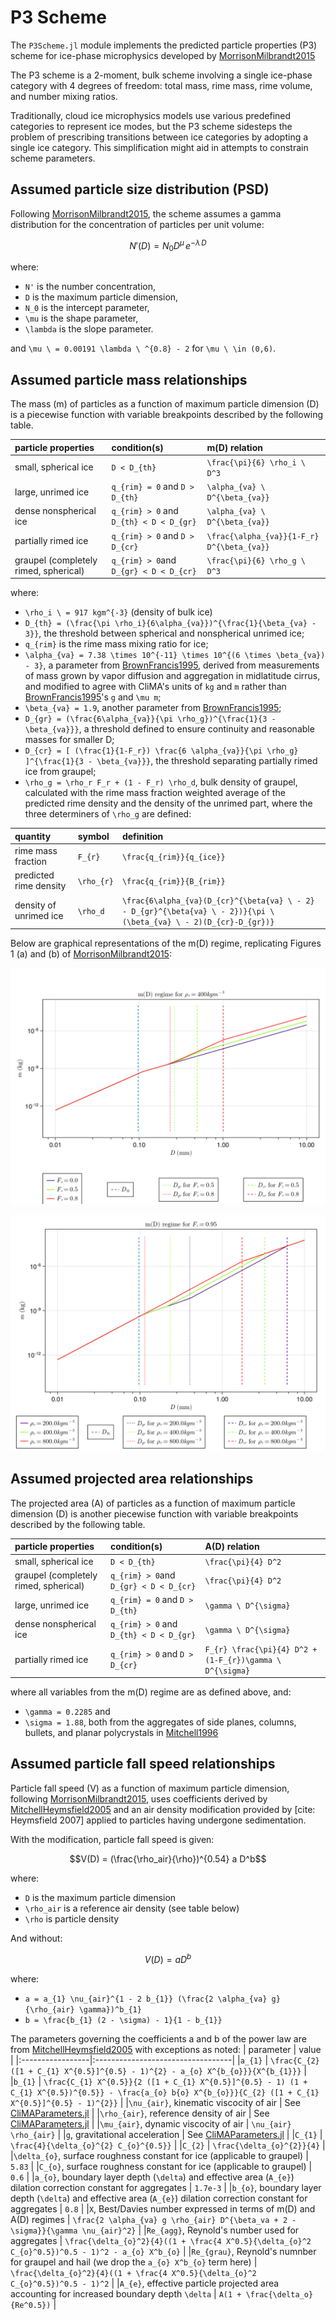 # P3 Scheme

The `P3Scheme.jl` module implements the predicted particle properties
 (P3) scheme for ice-phase microphysics developed by [MorrisonMilbrandt2015](@cite)

The P3 scheme is a 2-moment, bulk scheme involving a
 single ice-phase category with 4 degrees of freedom: total mass,
 rime mass, rime volume, and number mixing ratios.

Traditionally, cloud ice microphysics models use various predefined
 categories to represent ice modes, but the P3 scheme sidesteps the
 problem of prescribing transitions between ice categories by adopting
 a single ice category. This simplification might
 aid in attempts to constrain scheme parameters.

## Assumed particle size distribution (PSD)

Following [MorrisonMilbrandt2015](@cite), the scheme assumes a
 gamma distribution for the concentration of particles per unit volume:

```math
N'(D) = N_{0} D^\mu \, e^{-\lambda \, D}
```

where:
 - ``N'`` is the number concentration,
 - ``D`` is the maximum particle dimension,
 - ``N_0`` is the intercept parameter,
 - ``\mu`` is the shape parameter,
 - ``\lambda`` is the slope parameter.

and ``\mu \ = 0.00191 \lambda \ ^{0.8} - 2`` for ``\mu \ \in (0,6)``.

## Assumed particle mass relationships

The mass (m) of particles as a function of maximum particle dimension (D)
 is a piecewise function with variable breakpoints described
 by the following table.

| particle properties |      condition(s)     |    m(D) relation      |
|:--------------------|:----------------------|:----------------------|
|small, spherical ice | ``D < D_{th}`` | ``\frac{\pi}{6} \rho_i \ D^3`` |
|large, unrimed ice   | ``q_{rim} = 0`` and ``D > D_{th}`` | ``\alpha_{va} \ D^{\beta_{va}}`` |
|dense nonspherical ice | ``q_{rim} > 0`` and ``D_{th} < D < D_{gr}`` | ``\alpha_{va} \ D^{\beta_{va}}`` |
|partially rimed ice | ``q_{rim} > 0`` and ``D > D_{cr}`` | ``\frac{\alpha_{va}}{1-F_r} D^{\beta_{va}}`` |
|graupel (completely rimed, spherical)| ``q_{rim} > 0``and ``D_{gr} < D < D_{cr}`` | ``\frac{\pi}{6} \rho_g \ D^3`` |

where:
 - ``\rho_i \ = 917 kgm^{-3}`` (density of bulk ice)
 - ``D_{th} = (\frac{\pi \rho_i}{6\alpha_{va}})^{\frac{1}{\beta_{va} - 3}}``, the threshold between spherical and nonspherical unrimed ice;
 - ``q_{rim}`` is the rime mass mixing ratio for ice;
 - ``\alpha_{va} = 7.38 \times 10^{-11} \times 10^{(6 \times \beta_{va}) - 3}``, a parameter from [BrownFrancis1995](@cite), derived from measurements of mass grown by vapor diffusion and aggregation in midlatitude cirrus, and modified to agree with CliMA's units of ``kg`` and ``m`` rather than [BrownFrancis1995](@cite)'s ``g`` and ``\mu m``;
 - ``\beta_{va} = 1.9``, another parameter from [BrownFrancis1995](@cite);
 - ``D_{gr} = (\frac{6\alpha_{va}}{\pi \rho_g})^{\frac{1}{3 - \beta_{va}}}``, a threshold defined to ensure continuity and reasonable masses for smaller D;
 - ``D_{cr} = [ (\frac{1}{1-F_r}) \frac{6 \alpha_{va}}{\pi \rho_g} ]^{\frac{1}{3 - \beta_{va}}}``, the threshold separating partially rimed ice from graupel;
 - ``\rho_g = \rho_r F_r + (1 - F_r) \rho_d``, bulk density of graupel, calculated with the rime mass fraction weighted average of the predicted rime density and the density of the unrimed part, where the three determiners of ``\rho_g`` are defined:

| quantity |      symbol    |    definition      |
|:--------------------|:----------------------|:----------------------|
|rime mass fraction | ``F_{r}`` | ``\frac{q_{rim}}{q_{ice}}`` |
|predicted rime density   | ``\rho_{r}`` | ``\frac{q_{rim}}{B_{rim}}`` |
|density of unrimed ice | ``\rho_d`` | ``\frac{6\alpha_{va}(D_{cr}^{\beta{va} \ - 2} - D_{gr}^{\beta{va} \ - 2})}{\pi \ (\beta_{va} \ - 2)(D_{cr}-D_{gr})}`` |

Below are graphical representations of the m(D) regime, replicating
 Figures 1 (a) and (b) of [MorrisonMilbrandt2015](@cite):

![mass_regime](./assets/P3_1.png)

![mass_regime_2](./assets/P3_2.png)
## Assumed projected area relationships

The projected area (A) of particles as a function of maximum particle dimension (D)
 is another piecewise function with variable breakpoints described
 by the following table.

| particle properties |      condition(s)     |    A(D) relation      |
|:--------------------|:----------------------|:----------------------|
|small, spherical ice | ``D < D_{th}``        | ``\frac{\pi}{4} D^2`` |
|graupel (completely rimed, spherical)| ``q_{rim} > 0``and ``D_{gr} < D < D_{cr}`` | ``\frac{\pi}{4} D^2`` |
|large, unrimed ice   | ``q_{rim} = 0`` and ``D > D_{th}`` | ``\gamma \ D^{\sigma}`` |
|dense nonspherical ice | ``q_{rim} > 0`` and ``D_{th} < D < D_{gr}`` | ``\gamma \ D^{\sigma}`` |
|partially rimed ice | ``q_{rim} > 0`` and ``D > D_{cr}`` | ``F_{r} \frac{\pi}{4} D^2 + (1-F_{r})\gamma \ D^{\sigma}`` |

where all variables from the m(D) regime are as defined above, and:
 - ``\gamma = 0.2285`` and
 - ``\sigma = 1.88``, both from the aggregates of side planes, columns, bullets,
  and planar polycrystals in [Mitchell1996](@cite)

## Assumed particle fall speed relationships

Particle fall speed (V) as a function of maximum particle dimension,
 following [MorrisonMilbrandt2015](@cite), uses coefficients
 derived by [MitchellHeymsfield2005](@cite) and
 an air density modification provided by [cite: Heymsfield 2007] applied to
 particles having undergone sedimentation.

With the modification, particle fall speed is given:

```math
V(D) = (\frac{\rho_air}{\rho})^{0.54} a D^b
```

where:
 - ``D`` is the maximum particle dimension
 - ``\rho_air`` is a reference air density (see table below)
 - ``\rho`` is particle density

And without:

```math
V(D) = a D^b
```

where:
 - ``a = a_{1} \nu_{air}^{1 - 2 b_{1}} (\frac{2 \alpha_{va} g}{\rho_{air} \gamma})^b_{1}``
 - ``b = \frac{b_{1} (2 - \sigma) - 1}{1 - b_{1}}``

The parameters governing the coefficients a and b of the power law are from [MitchellHeymsfield2005](@cite) with exceptions as noted:
|    parameter     |              value                |
|:-----------------|:----------------------------------|
|``a_{1}``         | ``\frac{C_{2} ([1 + C_{1} X^{0.5}]^{0.5} - 1)^{2} - a_{o} X^{b_{o}}}{X^{b_{1}}}`` |
|``b_{1}``         | ``\frac{C_{1} X^{0.5}}{2 ([1 + C_{1} X^{0.5}]^{0.5} - 1) (1 + C_{1} X^{0.5})^{0.5}} - \frac{a_{o} b{o} X^{b_{o}}}{C_{2} ([1 + C_{1} X^{0.5}]^{0.5} - 1)^{2}}`` |
|``\nu_{air}``, kinematic viscocity of air | See [CliMAParameters.jl](https://github.com/CliMA/CLIMAParameters.jl) |
|``\rho_{air}``, reference density of air | See [CliMAParameters.jl](https://github.com/CliMA/CLIMAParameters.jl) |
|``\mu_{air}``, dynamic viscocity of air | ``\nu_{air} \rho_{air}`` |
|``g``, gravitational acceleration | See [CliMAParameters.jl](https://github.com/CliMA/CLIMAParameters.jl) |
|``C_{1}``         | ``\frac{4}{\delta_{o}^{2} C_{o}^{0.5}}`` |
|``C_{2}``          | ``\frac{\delta_{o}^{2}}{4}`` |
|``\delta_{o}``, surface roughness constant for ice (applicable to graupel) | ``5.83`` |
|``C_{o}``, surface roughness constant for ice (applicable to graupel) | ``0.6`` |
|``a_{o}``, boundary layer depth (``\delta``) and effective area (``A_{e}``) dilation correction constant for aggregates | ``1.7e-3`` |
|``b_{o}``, boundary layer depth (``\delta``) and effective area (``A_{e}``) dilation correction constant for aggregates | ``0.8`` |
|``X``, Best/Davies number expressed in terms of m(D) and A(D) regimes | ``\frac{2 \alpha_{va} g \rho_{air} D^{\beta_va + 2 - \sigma}}{\gamma \nu_{air}^2}`` |
|``Re_{agg}``, Reynold's number used for aggregates | ``\frac{\delta_{o}^2}{4}((1 + \frac{4 X^0.5}{\delta_{o}^2 C_{o}^0.5})^0.5 - 1)^2 - a_{o} X^b_{o}`` |
|``Re_{grau}``, Reynold's numnber for graupel and hail (we drop the ``a_{o} X^b_{o}`` term here) | ``\frac{\delta_{o}^2}{4}((1 + \frac{4 X^0.5}{\delta_{o}^2 C_{o}^0.5})^0.5 - 1)^2`` |
|``A_{e}``, effective particle projected area accounting for increased boundary depth ``\delta`` | ``A(1 + \frac{\delta_o}{Re^0.5})`` |
